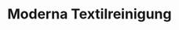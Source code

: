 ---
title: "Moderna Textilreinigung"
url: /oldenburg-in-holstein/moderna-textilreinigung/
shop: Wäscherei
---